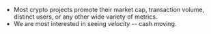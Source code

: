 - Most crypto projects promote their market cap, transaction volume, distinct users, or any other wide variety of metrics.
- We are most interested in seeing *velocity* -- cash moving.